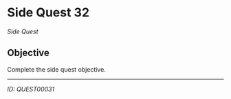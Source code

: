 # Side Quest 32

*Side Quest*

## Objective
Complete the side quest objective.

---
*ID: QUEST00031*